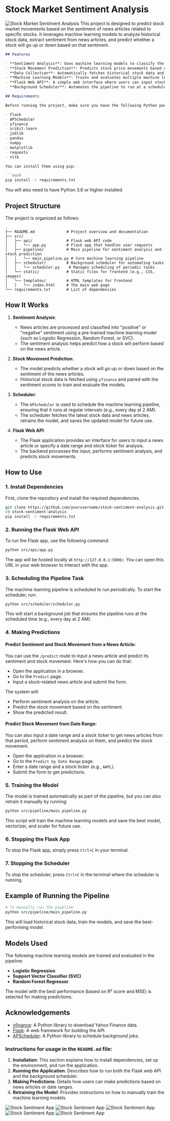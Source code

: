# Stock Market Sentiment Analysis
![Stock Market Sentiment Analysis](docs/images/About.jpeg)
This project is designed to predict stock market movements based on the sentiment of news articles related to specific stocks. It leverages machine learning models to analyze historical stock data, extract sentiment from news articles, and predict whether a stock will go up or down based on that sentiment.
```markdown
## Features

- **Sentiment Analysis**: Uses machine learning models to classify the sentiment of stock-related news articles as "positive" or "negative."
- **Stock Movement Prediction**: Predicts stock price movements based on news sentiment.
- **Data Collection**: Automatically fetches historical stock data and news articles.
- **Machine Learning Models**: Trains and evaluates multiple machine learning models to select the best model for stock prediction.
- **Flask Web API**: A simple web interface where users can input stock news articles or specify a date range to fetch news and predict stock movements.
- **Background Scheduler**: Automates the pipeline to run at a scheduled time (e.g., daily), ensuring models are updated with fresh data.

## Requirements

Before running the project, make sure you have the following Python packages installed:

- Flask
- APScheduler
- yfinance
- scikit-learn
- joblib
- pandas
- numpy
- matplotlib
- requests
- nltk

You can install them using pip:

```bash
pip install -r requirements.txt
```

You will also need to have Python 3.6 or higher installed.

## Project Structure

The project is organized as follows:

```
.
├── README.md              # Project overview and documentation
├── src/
│   ├── api/               # Flask web API code
│   │   └── app.py         # Flask app that handles user requests
│   ├── pipeline/          # Main pipeline for sentiment analysis and stock prediction
│   │   └── main_pipeline.py # Core machine learning pipeline
│   ├── scheduler/         # Background scheduler for automating tasks
│   │   └── scheduler.py    # Manages scheduling of periodic tasks
│   └── static/            # Static files for frontend (e.g., CSS, images)
│   └── templates/         # HTML templates for frontend
│   │   └── index.html     # The main web page
└── requirements.txt       # List of dependencies
```

## How It Works

1. **Sentiment Analysis**:
   - News articles are processed and classified into "positive" or "negative" sentiment using a pre-trained machine learning model (such as Logistic Regression, Random Forest, or SVC).
   - The sentiment analysis helps predict how a stock will perform based on the news article.

2. **Stock Movement Prediction**:
   - The model predicts whether a stock will go up or down based on the sentiment of the news articles.
   - Historical stock data is fetched using `yfinance` and paired with the sentiment scores to train and evaluate the models.

3. **Scheduler**:
   - The `APScheduler` is used to schedule the machine learning pipeline, ensuring that it runs at regular intervals (e.g., every day at 2 AM).
   - The scheduler fetches the latest stock data and news articles, retrains the model, and saves the updated model for future use.

4. **Flask Web API**:
   - The Flask application provides an interface for users to input a news article or specify a date range and stock ticker for analysis.
   - The backend processes the input, performs sentiment analysis, and predicts stock movements.

## How to Use

### 1. Install Dependencies

First, clone the repository and install the required dependencies.

```bash
git clone https://github.com/yourusername/stock-sentiment-analysis.git
cd stock-sentiment-analysis
pip install -r requirements.txt
```

### 2. Running the Flask Web API

To run the Flask app, use the following command:

```bash
python src/api/app.py
```

The app will be hosted locally at `http://127.0.0.1:5000/`. You can open this URL in your web browser to interact with the app.

### 3. Scheduling the Pipeline Task

The machine learning pipeline is scheduled to run periodically. To start the scheduler, run:

```bash
python src/scheduler/scheduler.py
```

This will start a background job that ensures the pipeline runs at the scheduled time (e.g., every day at 2 AM).

### 4. Making Predictions

#### Predict Sentiment and Stock Movement from a News Article:

You can use the `/predict` route to input a news article and predict its sentiment and stock movement. Here's how you can do that:

- Open the application in a browser.
- Go to the `Predict` page.
- Input a stock-related news article and submit the form.

The system will:
- Perform sentiment analysis on the article.
- Predict the stock movement based on the sentiment.
- Show the predicted result.

#### Predict Stock Movement from Date Range:

You can also input a date range and a stock ticker to get news articles from that period, perform sentiment analysis on them, and predict the stock movement.

- Open the application in a browser.
- Go to the `Predict by Date Range` page.
- Enter a date range and a stock ticker (e.g., `AAPL`).
- Submit the form to get predictions.

### 5. Training the Model

The model is trained automatically as part of the pipeline, but you can also retrain it manually by running:

```bash
python src/pipeline/main_pipeline.py
```

This script will train the machine learning models and save the best model, vectorizer, and scaler for future use.

### 6. Stopping the Flask App

To stop the Flask app, simply press `Ctrl+C` in your terminal.

### 7. Stopping the Scheduler

To stop the scheduler, press `Ctrl+C` in the terminal where the scheduler is running.

## Example of Running the Pipeline

```bash
# To manually run the pipeline
python src/pipeline/main_pipeline.py
```

This will load historical stock data, train the models, and save the best-performing model.

## Models Used

The following machine learning models are trained and evaluated in the pipeline:

- **Logistic Regression**
- **Support Vector Classifier (SVC)**
- **Random Forest Regressor**

The model with the best performance (based on R² score and MSE) is selected for making predictions.


## Acknowledgements

- [yfinance](https://github.com/ranaroussi/yfinance): A Python library to download Yahoo Finance data.
- [Flask](https://flask.palletsprojects.com/): A web framework for building the API.
- [APScheduler](https://apscheduler.readthedocs.io/): A Python library to schedule background jobs.


### Instructions for usage in the `README.md` file:

1. **Installation**: This section explains how to install dependencies, set up the environment, and run the application.
2. **Running the Application**: Describes how to run both the Flask web API and the background scheduler.
3. **Making Predictions**: Details how users can make predictions based on news articles or date ranges.
4. **Retraining the Model**: Provides instructions on how to manually train the machine learning models.


![Stock Sentiment App](docs/images/1.png)
![Stock Sentiment App](docs/images/2.png)
![Stock Sentiment App](docs/images/3.png)
![Stock Sentiment App](docs/images/4.png)
![Stock Sentiment App](docs/images/5.png)


